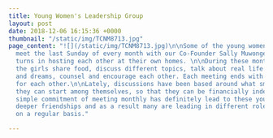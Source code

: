 ```yaml
---
title: Young Women's Leadership Group
layout: post
date: 2018-12-06 16:15:36 +0000
thumbnail: "/static/img/TCNM8713.jpg"
page_content: "![](/static/img/TCNM8713.jpg)\n\nSome of the young women from AmFuture
  meet the last Sunday of every month with our Co-Founder Sally Muwonge. They take
  turns in hosting each other at their own homes. \n\nDuring these monthly meetings
  the girls share food, discuss different topics, talk about real life challenges
  and dreams, counsel and encourage each other. Each meeting ends with the girls praying
  for each other.\n\nLately, discussions have been based around what small business
  they can start among themselves, so that they can be financially independent.\n\nThe
  simple commitment of meeting monthly has definitely lead to these young women growing
  deeper friendships and as a result many are leading in different roles at AmFuture,
  on a regular basis."

---
```

